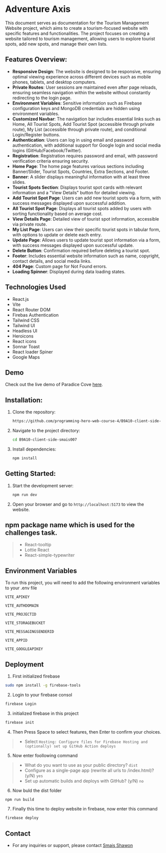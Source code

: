 




# Adventure Axis
This document serves as documentation for the Tourism Management Website project, which aims to create a tourism-focused website with specific features and functionalities. The project focuses on creating a website tailored to tourism management, allowing users to explore tourist spots, add new spots, and manage their own lists.


## Features Overview:
- **Responsive Design**: The website is designed to be responsive, ensuring optimal viewing experience across different devices such as mobile phones, tablets, and desktop computers.
- **Private Routes**: User sessions are maintained even after page reloads, ensuring seamless navigation within the website without constantly redirecting to the login page.
- **Environment Variables**: Sensitive information such as Firebase configuration keys and MongoDB credentials are hidden using environment variables.
- **Customized Navbar**: The navigation bar includes essential links such as Home, All Tourist Spots, Add Tourist Spot (accessible through private route), My List (accessible through private route), and conditional Login/Register buttons.
- **Authentication**: Users can log in using email and password authentication, with additional support for Google login and social media logins (GitHub/Facebook/Twitter).
- **Registration**: Registration requires password and email, with password verification criteria ensuring security.
- **Home Page**: The home page features various sections including Banner/Slider, Tourist Spots, Countries, Extra Sections, and Footer.
- **Banner**: A slider displays meaningful information with at least three slides.
- **Tourist Spots Section**: Displays tourist spot cards with relevant information and a "View Details" button for detailed viewing.
- **Add Tourist Spot Page**: Users can add new tourist spots via a form, with success messages displayed upon successful addition.
- **All Tourist Spot Page**: Displays all tourist spots added by users with sorting functionality based on average cost.
- **View Details Page**: Detailed view of tourist spot information, accessible via private route.
- **My List Page**: Users can view their specific tourist spots in tabular form, with options to update or delete each entry.
- **Update Page**: Allows users to update tourist spot information via a form, with success messages displayed upon successful update.
- **Delete Button**: Confirmation required before deleting a tourist spot.
- **Footer**: Includes essential website information such as name, copyright, contact details, and social media links.
- **404 Page**: Custom page for Not Found errors.
- **Loading Spinner**: Displayed during data loading states.


## Technologies Used

- React.js
- Vite
- React Router DOM
- Firebas Authentication
- Tailwind CSS
- Tailwind UI
- Headless UI
- Heroicons
- React icons
- Sonnar Toast
- React loader Spiner
- Google Maps


## Demo
Check out the live demo of Paradice Cove [here](https://adventure-axis.web.app).

## Installation:
1. Clone the repository:
    ```bash
    https://github.com/programming-hero-web-course-4/B9A10-client-side-smais007
2. Navigate to the project directory:
    ```bash
    cd B9A10-client-side-smais007
3. Install dependencies:
    ```bash
    npm install
## Getting Started:
1. Start the development server:
    ```bash
    npm run dev
2. Open your browser and go to `http://localhost:5173` to view the website.
## npm package name which is used for the challenges task.

>- React-tooltip
>- Lottie React
>- React-simple-typewriter


## Environment Variables

To run this project, you will need to add the following environment variables to your .env file


`VITE_APIKEY`

`VITE_AUTHDOMAIN`

`VITE_PROJECTID`

`VITE_STORAGEBUCKET`

`VITE_MESSAGINGSENDERID`

`VITE_APPID`

`VITE_GOOGLEAPIKEY`
## Deployment

1. First initialized firebase
```bash
sudo npm install -g firebase-tools
  ```
2. Login to your firebase consol
```bash
firebase Login
  ```
3. initialized firebase in this project
```bash
firebase init
```
4. Then Press Space to select features, then Enter to confirm your choices.
>- Select `Hosting: Configure files for Firebase Hosting and (optionally) set up GitHub Action deploys`

5. Now enter foollowing command
>- What do you want to use as your public directory? `dist`
>- Configure as a single-page app (rewrite all urls to /index.html)? (y/N) `yes`
>- Set up automatic builds and deploys with GitHub? (y/N) `no`

6. Now buld the dist folder
```bash
npm run build
```
7. Finally this time to deploy website in firebase, now enter this command
```bash
firebase deploy
```



## Contact

- For any inquiries or support, please contact [Smais Shawon](https://www.github.com/smais007)